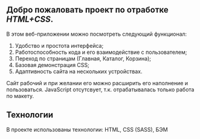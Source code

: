 ## Добро пожаловать проект по отработке *HTML+CSS*.

В этом веб-приложении можно посмотреть следующий функционал:
1. Удобство и простота интерфейса;
2. Работоспособность кода и его взаимодействие с пользователем;
3. Переход по страницам (Главная, Каталог, Корзина);
4. Базовая демонстрация CSS;
5. Адаптивность сайта на нескольких устройствах.

Сайт рабочий и при желании его можно расширить его наполнение и пользоваться.
JavaScript отсутсвует, т.к. отрабатывалась только работа по макету.

## Технологии
В проекте использованы технологии: 
HTML, CSS (SASS), БЭМ
